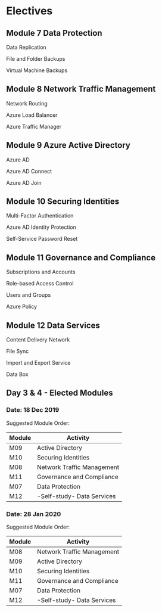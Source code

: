 # Electives

## Module 7 Data Protection
Data Replication

File and Folder Backups

Virtual Machine Backups
## Module 8 Network Traffic Management
Network Routing

Azure Load Balancer

Azure Traffic Manager
## Module 9 Azure Active Directory
Azure AD

Azure AD Connect

Azure AD Join
## Module 10 Securing Identities
Multi-Factor Authentication

Azure AD Identity Protection

Self-Service Password Reset
## Module 11 Governance and Compliance
Subscriptions and Accounts

Role-based Access Control

Users and Groups

Azure Policy
## Module 12 Data Services
Content Delivery Network

File Sync

Import and Export Service

Data Box

## Day 3 & 4 - Elected Modules

### Date: 18 Dec 2019
Suggested Module Order:

|Module|Activity|
|-|-|
|M09|Active Directory|
|M10|Securing Identities|
|M08|Network Traffic Management|
|M11|Governance and Compliance|
|M07|Data Protection|
|M12|-Self-study- Data Services|

### Date: 28 Jan 2020
Suggested Module Order:

|Module|Activity|
|-|-|
|M08|Network Traffic Management|
|M09|Active Directory|
|M10|Securing Identities|
|M11|Governance and Compliance|
|M07|Data Protection|
|M12|-Self-study- Data Services|

